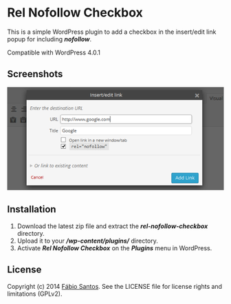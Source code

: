 # Rel Nofollow Checkbox

This is a simple WordPress plugin to add a checkbox in the insert/edit link popup for including ***nofollow***.

Compatible with WordPress 4.0.1


## Screenshots

![Screenshot 1](screenshot-1.png)


## Installation

1. Download the latest zip file and extract the ***rel-nofollow-checkbox*** directory.
2. Upload it to your ***/wp-content/plugins/*** directory.
3. Activate ***Rel Nofollow Checkbox*** on the ***Plugins*** menu in WordPress.


## License

Copyright (c) 2014 [Fábio Santos](http://www.fabiosantos.pt). See the LICENSE
file for license rights and limitations (GPLv2).
